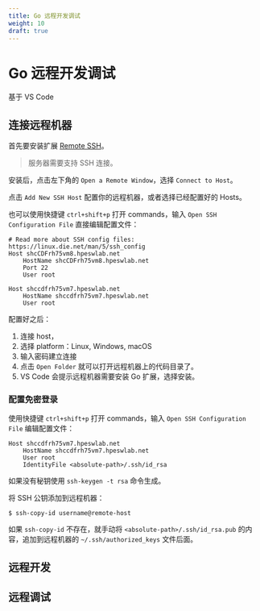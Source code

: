 ```yaml
---
title: Go 远程开发调试
weight: 10
draft: true
---
```


# Go 远程开发调试

基于 VS Code

## 连接远程机器

首先要安装扩展 [Remote SSH](https://code.visualstudio.com/docs/remote/ssh)。

> 服务器需要支持 SSH 连接。

安装后，点击左下角的 `Open a Remote Window`，选择 `Connect to Host`。

点击 `Add New SSH Host` 配置你的远程机器，或者选择已经配置好的 Hosts。

也可以使用快捷键 `ctrl+shift+p` 打开 commands，输入 `Open SSH Configuration File` 直接编辑配置文件：

```
# Read more about SSH config files: https://linux.die.net/man/5/ssh_config
Host shcCDFrh75vm8.hpeswlab.net
    HostName shcCDFrh75vm8.hpeswlab.net
    Port 22
    User root

Host shccdfrh75vm7.hpeswlab.net
    HostName shccdfrh75vm7.hpeswlab.net
    User root
```

配置好之后：

1. 连接 host，
2. 选择 platform：Linux, Windows, macOS
3. 输入密码建立连接
4. 点击 `Open Folder` 就可以打开远程机器上的代码目录了。
5. VS Code 会提示远程机器需要安装 Go 扩展，选择安装。

### 配置免密登录

使用快捷键 `ctrl+shift+p` 打开 commands，输入 `Open SSH Configuration File` 编辑配置文件：

```
Host shccdfrh75vm7.hpeswlab.net
    HostName shccdfrh75vm7.hpeswlab.net
    User root
    IdentityFile <absolute-path>/.ssh/id_rsa
```

如果没有秘钥使用 `ssh-keygen -t rsa` 命令生成。

将 SSH 公钥添加到远程机器：

```
$ ssh-copy-id username@remote-host
```

如果 `ssh-copy-id` 不存在，就手动将 `<absolute-path>/.ssh/id_rsa.pub` 的内容，追加到远程机器的 `~/.ssh/authorized_keys` 文件后面。

## 远程开发

## 远程调试